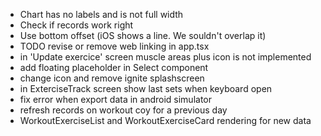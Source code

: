 - Chart has no labels and is not full width
- Check if records work right
- Use bottom offset (iOS shows a line. We souldn't overlap it)
- TODO revise or remove web linking in app.tsx
- in 'Update exercice' screen muscle areas plus icon is not implemented
- add floating placeholder in Select component 
- change icon and remove ignite splashscreen
- in ExterciseTrack screen show last sets when keyboard open
- fix error when export data in android simulator
- refresh records on workout coy for a previous day
- WorkoutExerciseList and WorkoutExerciseCard rendering for new data
